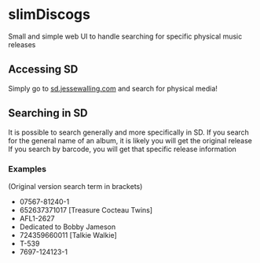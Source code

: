 # slimDiscogs
Small and simple web UI to handle searching for specific physical music releases

## Accessing SD
Simply go to [sd.jessewalling.com](https://sd.jessewalling.com) and search for physical media!

## Searching in SD
It is possible to search generally and more specifically in SD.
If you search for the general name of an album, it is likely you will get the original release
If you search by barcode, you will get that specific release information

### Examples
(Original version search term in brackets)
- 07567-81240-1
- 652637371017 [Treasure Cocteau Twins]
- AFL1-2627
- Dedicated to Bobby Jameson
- 724359660011 [Talkie Walkie]
- T-539
- 7697-124123-1

